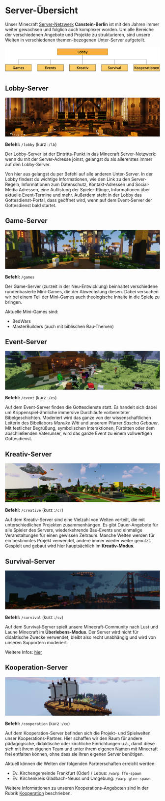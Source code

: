 # Server-Übersicht

Unser Minecraft [Server-Netzwerk](../basics/server.md) **Canstein-Berlin** ist mit den Jahren immer weiter gewachsen und folglich auch komplexer worden. Um alle Bereiche der verschiedenen Angebote und Projekte zu strukturieren, sind unsere Welten in verschiedenen themen-bezogenen Unter-Server aufgeteilt.

![Server-Struktur](./images/Server-Struktur.png)

## Lobby-Server

![Lobby-Server](./images/server/Lobby.png)

**Befehl:** `/lobby` (kurz :`/lb`)

Der Lobby-Server ist der Eintritts-Punkt in das Minecraft Server-Netzwerk: wenn du mit der Server-Adresse joinst, gelangst du als allererstes immer auf den Lobby-Server.

Von hier aus gelangst du per Befehl auf alle anderen Unter-Server. In der Lobby findest du wichtige Informationen, wie den Link zu den Server-Regeln, Informationen zum Datenschutz, Kontakt-Adressen und Social-Media Adressen, eine Auflistung der Spieler-Ränge, Informationen über aktuelle Event-Termine und mehr. Außerdem steht in der Lobby das Gottesdienst-Portal, dass geöffnet wird, wenn auf dem Event-Server der Gottesdienst bald startet.

## Game-Server

![Game-Server](./images/server/Games.png)

**Befehl:** `/games`

Der Game-Server (zurzeit in der Neu-Entwicklung) beinhaltet verschiedene rundenbasierte Mini-Games, die der Abwechslung diesen. Dabei versuchen wir bei einem Teil der Mini-Games auch theologische Inhalte in die Spiele zu bringen.

Aktuelle Mini-Games sind:

- BedWars
- MasterBuilders (auch mit biblischen Bau-Themen)

## Event-Server

![Event-Server](./images/server/Events.png)

**Befehl:** `/event` (kurz :`/es`)

Auf dem Event-Server finden die Gottesdienste statt. Es handelt sich dabei um Krippenspiel-ähnliche immersive Durchläufe vorbereiteter Bibelgeschichten. Moderiert wird das ganze von der wissenschaftlichen Leiterin des Bibellabors _Mareike Witt_ und unserem Pfarrer _Sascha Gebauer_. Mit festlicher Begrüßung, symbolischen Interaktionen, Fürbitten oder dem abschließenden Vaterunser, wird das ganze Event zu einem vollwertigen Gottesdienst.

## Kreativ-Server

![Kreativ-Server](./images/server/Kreativ.png)

**Befehl:** `/creative` (kurz :`/cr`)

Auf dem Kreativ-Server sind eine Vielzahl von Welten verteilt, die mit unterschiedlichen Projekten zusammenhängen. Es gibt Dauer-Angebote für alle Spieler des Servers, wiederkehrende Bau-Events und einmalige Veranstaltungen für einen gewissen Zeitraum. Manche Welten werden für ein bestimmtes Projekt verwendet, andere immer wieder weiter genutzt. Gespielt und gebaut wird hier hauptsächlich im **Kreativ-Modus**.

## Survival-Server

![Survival-Server](./images/server/Survival.png)

**Befehl:** `/survival` (kurz :`/sv`)

Auf dem Survival-Server spielt unsere Minecraft-Community nach Lust und Laune Minecraft im **Überlebens-Modus**. Der Server wird nicht für didaktische Zwecke verwendet, bleibt also recht unabhängig und wird von unseren Supportern moderiert.

Weitere Infos: [hier](survival-server.md)

## Kooperation-Server

![Kooperation-Server](./images/server/Kooperation.png)

**Befehl:** `/cooperation` (kurz :`/co`)

Auf dem Kooperation-Server befinden sich die Projekt- und Spielwelten unser Kooperations-Partner. Hier schaffen wir den Raum für andere pädagogische, didaktische oder kirchliche Einrichtungen u.ä., damit diese sich mit ihrem eigenen Team und unter ihrem eigenen Namen mit Minecraft frei entfalten können, ohne dass sie ihren eigenen Server benötigen.

Aktuell können die Welten der folgenden Partnerschaften erreicht werden:
- Ev. Kirchengemeinde Frankfurt (Oder) / Lebus: `/warp ffo-spawn`
- Ev. Kirchenkreis Gladbach-Neuss und Umgebung: `/warp glne-spawn`

Weitere Informationen zu unseren Kooperations-Angeboten sind in der Rubrik [Kooperation](../cooperation/index.md) beschrieben.
